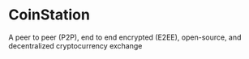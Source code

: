 # CoinStation
A peer to peer (P2P), end to end encrypted (E2EE), open-source, and decentralized cryptocurrency exchange

